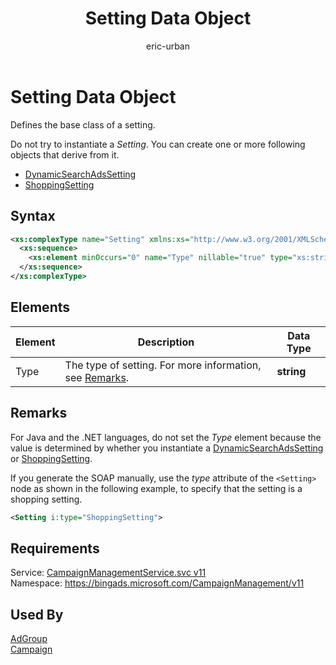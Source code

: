 ﻿---
title: Setting Data Object
ms.service: bing-ads-campaign-management
ms.topic: article
author: eric-urban
ms.author: eur
---
# Setting Data Object
Defines the base class of a setting.

Do not try to instantiate a *Setting*. You can create one or more following objects that derive from it.
- [DynamicSearchAdsSetting](../campaign-management/dynamicsearchadssetting.md)  
- [ShoppingSetting](../campaign-management/shoppingsetting.md)  

## Syntax
```xml
<xs:complexType name="Setting" xmlns:xs="http://www.w3.org/2001/XMLSchema">
  <xs:sequence>
    <xs:element minOccurs="0" name="Type" nillable="true" type="xs:string" />
  </xs:sequence>
</xs:complexType>
```

## <a name="elements"></a>Elements

|Element|Description|Data Type|
|-----------|---------------|-------------|
|<a name="type"></a>Type|The type of setting. For more information, see [Remarks](#remarks).|**string**|

## <a name="remarks"></a>Remarks
For Java and the .NET languages, do not set the *Type* element because the value is determined by whether you instantiate a [DynamicSearchAdsSetting](../campaign-management/dynamicsearchadssetting.md) or [ShoppingSetting](../campaign-management/shoppingsetting.md).

If you generate the SOAP manually, use the *type* attribute of the `<Setting>` node as shown in the following example, to specify that the setting is a shopping setting.

```xml
<Setting i:type="ShoppingSetting">
```

## Requirements
Service: [CampaignManagementService.svc v11](https://campaign.api.bingads.microsoft.com/Api/Advertiser/CampaignManagement/v11/CampaignManagementService.svc)  
Namespace: https://bingads.microsoft.com/CampaignManagement/v11  

## Used By
[AdGroup](adgroup.md)  
[Campaign](campaign.md)  
